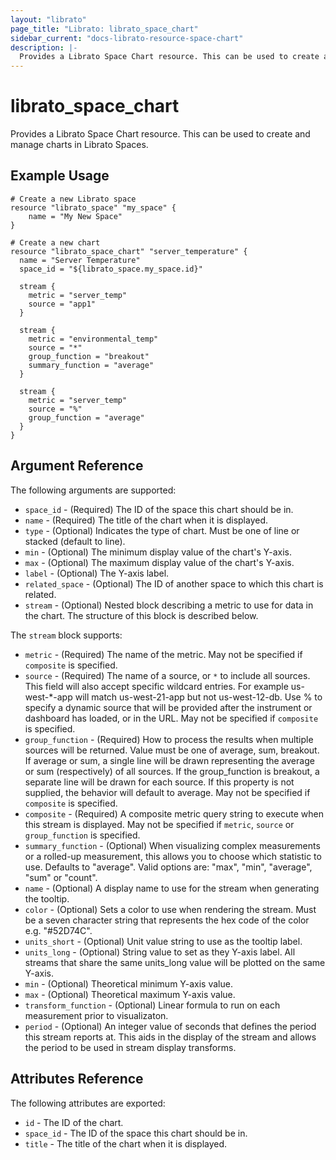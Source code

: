 ```yaml
---
layout: "librato"
page_title: "Librato: librato_space_chart"
sidebar_current: "docs-librato-resource-space-chart"
description: |-
  Provides a Librato Space Chart resource. This can be used to create and manage charts in Librato Spaces.
---
```


# librato\_space\_chart

Provides a Librato Space Chart resource. This can be used to
create and manage charts in Librato Spaces.

## Example Usage

```
# Create a new Librato space
resource "librato_space" "my_space" {
    name = "My New Space"
}

# Create a new chart
resource "librato_space_chart" "server_temperature" {
  name = "Server Temperature"
  space_id = "${librato_space.my_space.id}"

  stream {
    metric = "server_temp"
    source = "app1"
  }

  stream {
    metric = "environmental_temp"
    source = "*"
    group_function = "breakout"
    summary_function = "average"
  }

  stream {
    metric = "server_temp"
    source = "%"
    group_function = "average"
  }
}
```

## Argument Reference

The following arguments are supported:

* `space_id` - (Required) The ID of the space this chart should be in.
* `name` - (Required) The title of the chart when it is displayed.
* `type` - (Optional) Indicates the type of chart. Must be one of line or
  stacked (default to line).
* `min` - (Optional) The minimum display value of the chart's Y-axis.
* `max` - (Optional) The maximum display value of the chart's Y-axis.
* `label` - (Optional) The Y-axis label.
* `related_space` - (Optional) The ID of another space to which this chart is
  related.
* `stream` - (Optional) Nested block describing a metric to use for data in the
  chart. The structure of this block is described below.

The `stream` block supports:

* `metric` - (Required) The name of the metric. May not be specified if
  `composite` is specified.
* `source` - (Required) The name of a source, or `*` to include all sources.
  This field will also accept specific wildcard entries. For example
  us-west-\*-app will match us-west-21-app but not us-west-12-db. Use % to
  specify a dynamic source that will be provided after the instrument or
  dashboard has loaded, or in the URL. May not be specified if `composite` is
  specified.
* `group_function` - (Required) How to process the results when multiple sources
  will be returned. Value must be one of average, sum, breakout. If average or
  sum, a single line will be drawn representing the average or sum
  (respectively) of all sources. If the group_function is breakout, a separate
  line will be drawn for each source. If this property is not supplied, the
  behavior will default to average. May not be specified if `composite` is
  specified.
* `composite` - (Required) A composite metric query string to execute when this
  stream is displayed. May not be specified if `metric`, `source` or
  `group_function` is specified.
* `summary_function` - (Optional) When visualizing complex measurements or a
  rolled-up measurement, this allows you to choose which statistic to use.
  Defaults to "average". Valid options are: "max", "min", "average", "sum" or
  "count".
* `name` - (Optional) A display name to use for the stream when generating the
  tooltip.
* `color` - (Optional) Sets a color to use when rendering the stream. Must be a
  seven character string that represents the hex code of the color e.g.
  "#52D74C".
* `units_short` - (Optional) Unit value string to use as the tooltip label.
* `units_long` - (Optional) String value to set as they Y-axis label. All
  streams that share the same units_long value will be plotted on the same
  Y-axis.
* `min` - (Optional) Theoretical minimum Y-axis value.
* `max` - (Optional) Theoretical maximum Y-axis value.
* `transform_function` - (Optional) Linear formula to run on each measurement
  prior to visualizaton.
* `period` - (Optional) An integer value of seconds that defines the period this
  stream reports at. This aids in the display of the stream and allows the
  period to be used in stream display transforms.

## Attributes Reference

The following attributes are exported:

* `id` - The ID of the chart.
* `space_id` - The ID of the space this chart should be in.
* `title` - The title of the chart when it is displayed.
